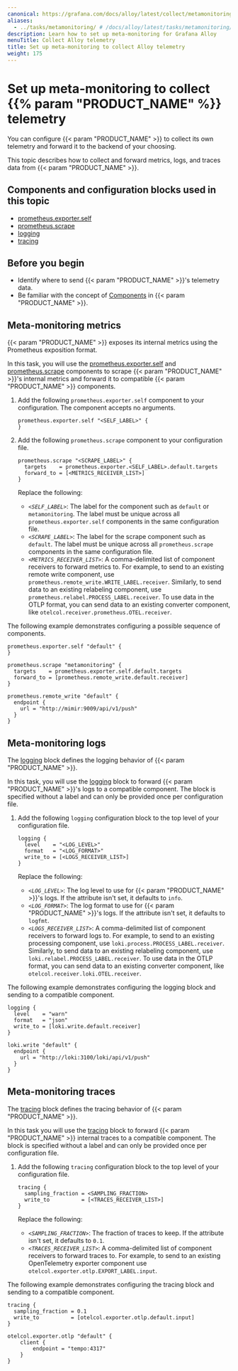 ```yaml
---
canonical: https://grafana.com/docs/alloy/latest/collect/metamonitoring/
aliases:
  - ../tasks/metamonitoring/ # /docs/alloy/latest/tasks/metamonitoring/
description: Learn how to set up meta-monitoring for Grafana Alloy
menuTitle: Collect Alloy telemetry
title: Set up meta-monitoring to collect Alloy telemetry
weight: 175
---
```


# Set up meta-monitoring to collect {{% param "PRODUCT_NAME" %}} telemetry

You can configure {{< param "PRODUCT_NAME" >}} to collect its own telemetry and forward it to the backend of your choosing.

This topic describes how to collect and forward metrics, logs, and traces data from {{< param "PRODUCT_NAME" >}}.

## Components and configuration blocks used in this topic

* [prometheus.exporter.self][]
* [prometheus.scrape][]
* [logging][]
* [tracing][]

## Before you begin

* Identify where to send {{< param "PRODUCT_NAME" >}}'s telemetry data.
* Be familiar with the concept of [Components][] in {{< param "PRODUCT_NAME" >}}.

## Meta-monitoring metrics

{{< param "PRODUCT_NAME" >}} exposes its internal metrics using the Prometheus exposition format.

In this task, you will use the [prometheus.exporter.self][] and [prometheus.scrape][] components to scrape {{< param "PRODUCT_NAME" >}}'s  internal metrics and forward it to compatible {{< param "PRODUCT_NAME" >}} components.

1. Add the following `prometheus.exporter.self` component to your configuration. The component accepts no arguments.

   ```alloy
   prometheus.exporter.self "<SELF_LABEL>" {
   }
   ```

1. Add the following `prometheus.scrape` component to your configuration file.
   ```alloy
   prometheus.scrape "<SCRAPE_LABEL>" {
     targets    = prometheus.exporter.<SELF_LABEL>.default.targets
     forward_to = [<METRICS_RECEIVER_LIST>]
   }
   ```

   Replace the following:
   - _`<SELF_LABEL>`_: The label for the component such as `default` or `metamonitoring`. The label must be unique across all `prometheus.exporter.self` components in the same configuration file.
   - _`<SCRAPE_LABEL>`_: The label for the scrape component such as `default`. The label must be unique across all `prometheus.scrape` components in the same configuration file.
   - _`<METRICS_RECEIVER_LIST>`_: A comma-delimited list of component receivers to forward metrics to.
     For example, to send to an existing remote write component, use `prometheus.remote_write.WRITE_LABEL.receiver`.
     Similarly, to send data to an existing relabeling component, use `prometheus.relabel.PROCESS_LABEL.receiver`.
     To use data in the OTLP format, you can send data to an existing converter component, like `otelcol.receiver.prometheus.OTEL.receiver`.

The following example demonstrates configuring a possible sequence of components.

```alloy
prometheus.exporter.self "default" {
}

prometheus.scrape "metamonitoring" {
  targets    = prometheus.exporter.self.default.targets
  forward_to = [prometheus.remote_write.default.receiver]
}

prometheus.remote_write "default" {
  endpoint {
    url = "http://mimir:9009/api/v1/push"
  }
}
```

## Meta-monitoring logs

The [logging][] block defines the logging behavior of {{< param "PRODUCT_NAME" >}}.

In this task, you will use the [logging][] block to forward {{< param "PRODUCT_NAME" >}}'s logs to a compatible component.
The block is specified without a label and can only be provided once per configuration file.

1. Add the following `logging` configuration block to the top level of your configuration file.

   ```alloy
   logging {
     level    = "<LOG_LEVEL>"
     format   = "<LOG_FORMAT>"
     write_to = [<LOGS_RECEIVER_LIST>]
   }
   ```

   Replace the following:
   - _`<LOG_LEVEL>`_: The log level to use for {{< param "PRODUCT_NAME" >}}'s logs. If the attribute isn't set, it defaults to `info`.
   - _`<LOG_FORMAT>`_: The log format to use for {{< param "PRODUCT_NAME" >}}'s logs. If the attribute isn't set, it defaults to `logfmt`.
   - _`<LOGS_RECEIVER_LIST>`_: A comma-delimited list of component receivers to forward logs to.
     For example, to send to an existing processing component, use `loki.process.PROCESS_LABEL.receiver`.
     Similarly, to send data to an existing relabeling component, use `loki.relabel.PROCESS_LABEL.receiver`.
     To use data in the OTLP format, you can send data to an existing converter component, like `otelcol.receiver.loki.OTEL.receiver`.

The following example demonstrates configuring the logging block and sending to a compatible component.

```alloy
logging {
  level    = "warn"
  format   = "json"
  write_to = [loki.write.default.receiver]
}

loki.write "default" {
  endpoint {
    url = "http://loki:3100/loki/api/v1/push"
  }
}

```

## Meta-monitoring traces

The [tracing][] block defines the tracing behavior of {{< param "PRODUCT_NAME" >}}.

In this task you will use the [tracing][] block to forward {{< param "PRODUCT_NAME" >}} internal traces to a compatible component. The block is specified without a label and can only be provided once per configuration file.

1. Add the following `tracing` configuration block to the top level of your configuration file.

   ```alloy
   tracing {
     sampling_fraction = <SAMPLING_FRACTION>
     write_to          = [<TRACES_RECEIVER_LIST>]
   }
   ```

   Replace the following:
   - _`<SAMPLING_FRACTION>`_: The fraction of traces to keep. If the attribute isn't set, it defaults to `0.1`.
   - _`<TRACES_RECEIVER_LIST>`_: A comma-delimited list of component receivers to forward traces to.
     For example, to send to an existing OpenTelemetry exporter component use `otelcol.exporter.otlp.EXPORT_LABEL.input`.

The following example demonstrates configuring the tracing block and sending to a compatible component.

```alloy
tracing {
  sampling_fraction = 0.1
  write_to          = [otelcol.exporter.otlp.default.input]
}

otelcol.exporter.otlp "default" {
    client {
        endpoint = "tempo:4317"
    }
}
```

[prometheus.exporter.self]: ../../reference/components/prometheus.exporter.self
[prometheus.scrape]: ../../reference/components/prometheus.scrape
[logging]: ../../reference/config-blocks/logging
[tracing]: ../../reference/config-blocks/tracing
[Components]: ../../get-started/components
